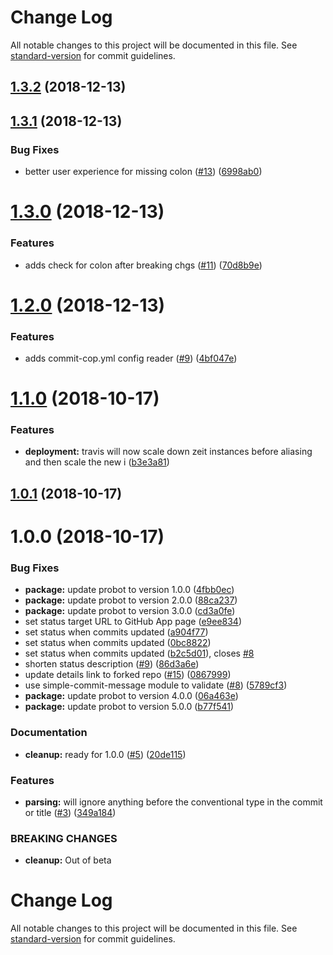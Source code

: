 # Change Log

All notable changes to this project will be documented in this file. See [standard-version](https://github.com/conventional-changelog/standard-version) for commit guidelines.

<a name="1.3.2"></a>
## [1.3.2](https://github.com/zieka/commit-cop/compare/v1.3.1...v1.3.2) (2018-12-13)



<a name="1.3.1"></a>
## [1.3.1](https://github.com/zieka/commit-cop/compare/v1.3.0...v1.3.1) (2018-12-13)


### Bug Fixes

* better user experience for missing colon ([#13](https://github.com/zieka/commit-cop/issues/13)) ([6998ab0](https://github.com/zieka/commit-cop/commit/6998ab0))



<a name="1.3.0"></a>
# [1.3.0](https://github.com/zieka/commit-cop/compare/v1.2.0...v1.3.0) (2018-12-13)


### Features

* adds check for colon after breaking chgs ([#11](https://github.com/zieka/commit-cop/issues/11)) ([70d8b9e](https://github.com/zieka/commit-cop/commit/70d8b9e))



<a name="1.2.0"></a>
# [1.2.0](https://github.com/zieka/commit-cop/compare/v1.1.0...v1.2.0) (2018-12-13)


### Features

* adds commit-cop.yml config reader ([#9](https://github.com/zieka/commit-cop/issues/9)) ([4bf047e](https://github.com/zieka/commit-cop/commit/4bf047e))



<a name="1.1.0"></a>
# [1.1.0](https://github.com/zieka/commit-cop/compare/v1.0.1...v1.1.0) (2018-10-17)


### Features

* **deployment:** travis will now scale down zeit instances before aliasing and then scale the new i ([b3e3a81](https://github.com/zieka/commit-cop/commit/b3e3a81))



<a name="1.0.1"></a>
## [1.0.1](https://github.com/zieka/commit-cop/compare/v1.0.0...v1.0.1) (2018-10-17)



<a name="1.0.0"></a>

# 1.0.0 (2018-10-17)

### Bug Fixes

-   **package:** update probot to version 1.0.0 ([4fbb0ec](https://github.com/zieka/commit-cop/commit/4fbb0ec))
-   **package:** update probot to version 2.0.0 ([88ca237](https://github.com/zieka/commit-cop/commit/88ca237))
-   **package:** update probot to version 3.0.0 ([cd3a0fe](https://github.com/zieka/commit-cop/commit/cd3a0fe))
-   set status target URL to GitHub App page ([e9ee834](https://github.com/zieka/commit-cop/commit/e9ee834))
-   set status when commits updated ([a904f77](https://github.com/zieka/commit-cop/commit/a904f77))
-   set status when commits updated ([0bc8822](https://github.com/zieka/commit-cop/commit/0bc8822))
-   set status when commits updated ([b2c5d01](https://github.com/zieka/commit-cop/commit/b2c5d01)), closes [#8](https://github.com/zieka/commit-cop/issues/8)
-   shorten status description ([#9](https://github.com/zieka/commit-cop/issues/9)) ([86d3a6e](https://github.com/zieka/commit-cop/commit/86d3a6e))
-   update details link to forked repo ([#15](https://github.com/zieka/commit-cop/issues/15)) ([0867999](https://github.com/zieka/commit-cop/commit/0867999))
-   use simple-commit-message module to validate ([#8](https://github.com/zieka/commit-cop/issues/8)) ([5789cf3](https://github.com/zieka/commit-cop/commit/5789cf3))
-   **package:** update probot to version 4.0.0 ([06a463e](https://github.com/zieka/commit-cop/commit/06a463e))
-   **package:** update probot to version 5.0.0 ([b77f541](https://github.com/zieka/commit-cop/commit/b77f541))

### Documentation

-   **cleanup:** ready for 1.0.0 ([#5](https://github.com/zieka/commit-cop/issues/5)) ([20de115](https://github.com/zieka/commit-cop/commit/20de115))

### Features

-   **parsing:** will ignore anything before the conventional type in the commit or title ([#3](https://github.com/zieka/commit-cop/issues/3)) ([349a184](https://github.com/zieka/commit-cop/commit/349a184))

### BREAKING CHANGES

-   **cleanup:** Out of beta

# Change Log

All notable changes to this project will be documented in this file. See [standard-version](https://github.com/conventional-changelog/standard-version) for commit guidelines.
